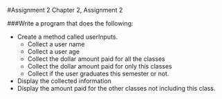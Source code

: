 #Assignment 2
Chapter 2, Assignment 2

###Write a program that does the following:

- Create a method called userInputs.
	- Collect a user name
	- Collect a user age
	- Collect the dollar amount paid for all the classes
	- Collect the dollar amount paid for only this classes
	- Collect if the user graduates this semester or not.
- Display  the collected information
- Display the amount paid for the other classes not including this class.
